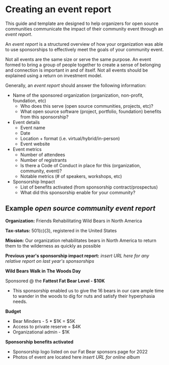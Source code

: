 # Creating an event report

This guide and template are designed to help organizers for open source communities communicate the impact of their community event through an _event report_.

An _event report_ is a structured overview of how your organization was able to use sponsorships to effectively meet the goals of your community event.

Not all events are the same size or serve the same purpose. An event formed to bring a group of people together to create a sense of belonging and connection is important in and of itself. Not all events should be explained using a return on investment model.

Generally, an _event report_ should answer the following information:

* Name of the sponsored organization (organization, non-profit, foundation, etc)
  * Who does this serve (open source communities, projects, etc)?
  * What open source software (project, portfolio, foundation) benefits from this sponsorship?
* Event details
  * Event name
  * Date
  * Location + format (i.e. virtual/hybrid/in-person)
  * Event website
* Event metrics
  * Number of attendees
  * Number of registrants 
  * Is there a Code of Conduct in place for this (organization, community, event)?
  * Notable metrics (# of speakers, workshops, etc)
* Sponsorship Impact
  * List of benefits activated (from sponsorship contract/prospectus)
  * What did this sponsorship enable for your community?


## Example _open source community event report_

**Organization:** Friends Rehabilitating Wild Bears in North America

**Tax-status:** 501(c)(3), registered in the United States

**Mission:** Our organization rehabilitates bears in North America to return them to the wilderness as quickly as possible

**Previous year's sponsorship impact report:** _insert URL here for any relative report on last year's sponsorships_

**Wild Bears Walk in The Woods Day**

Sponsored @ the __Fattest Fat Bear Level - $10K__
* This sponsorship enabled us to give the 16 bears in our care ample time to wander in the woods to dig for nuts and satisfy their hyperphasia needs.

**Budget**
* Bear Minders - 5 * $1K = $5K
* Access to private reserve = $4K
* Organizational admin - $1K

**Sponsorship benefits activated**
- Sponsorship logo listed on our Fat Bear sponsors page for 2022
- Photos of event are located here _insert URL for online album_